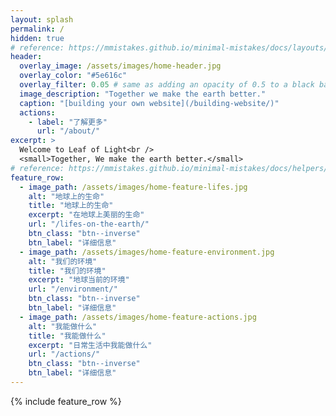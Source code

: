 ```yaml
---
layout: splash
permalink: /
hidden: true
# reference: https://mmistakes.github.io/minimal-mistakes/docs/layouts/#headers
header:
  overlay_image: /assets/images/home-header.jpg
  overlay_color: "#5e616c"
  overlay_filter: 0.05 # same as adding an opacity of 0.5 to a black background
  image_description: "Together we make the earth better."
  caption: "[building your own website](/building-website/)"
  actions:
    - label: "了解更多"
      url: "/about/"
excerpt: >
  Welcome to Leaf of Light<br />
  <small>Together, We make the earth better.</small>
# reference: https://mmistakes.github.io/minimal-mistakes/docs/helpers/#feature-row
feature_row:
  - image_path: /assets/images/home-feature-lifes.jpg
    alt: "地球上的生命"
    title: "地球上的生命"
    excerpt: "在地球上美丽的生命"
    url: "/lifes-on-the-earth/"
    btn_class: "btn--inverse"
    btn_label: "详细信息"
  - image_path: /assets/images/home-feature-environment.jpg
    alt: "我们的环境"
    title: "我们的环境"
    excerpt: "地球当前的环境"
    url: "/environment/"
    btn_class: "btn--inverse"
    btn_label: "详细信息"
  - image_path: /assets/images/home-feature-actions.jpg
    alt: "我能做什么"
    title: "我能做什么"
    excerpt: "日常生活中我能做什么"
    url: "/actions/"
    btn_class: "btn--inverse"
    btn_label: "详细信息"
---
```


{% include feature_row %}
